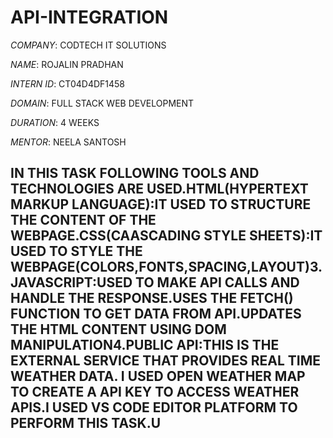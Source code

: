 # API-INTEGRATION       

*COMPANY*: CODTECH IT SOLUTIONS

*NAME*: ROJALIN PRADHAN

*INTERN ID*: CT04D4DF1458

*DOMAIN*: FULL STACK WEB DEVELOPMENT

*DURATION*: 4 WEEKS

*MENTOR*: NEELA SANTOSH

## IN THIS TASK FOLLOWING TOOLS AND TECHNOLOGIES ARE USED.HTML(HYPERTEXT MARKUP LANGUAGE):IT USED TO STRUCTURE THE CONTENT OF THE WEBPAGE.CSS(CAASCADING STYLE SHEETS):IT USED TO STYLE THE WEBPAGE(COLORS,FONTS,SPACING,LAYOUT)3.JAVASCRIPT:USED TO MAKE API CALLS AND HANDLE THE RESPONSE.USES THE FETCH() FUNCTION TO GET DATA FROM API.UPDATES THE HTML CONTENT USING DOM MANIPULATION4.PUBLIC API:THIS IS THE EXTERNAL SERVICE THAT PROVIDES REAL TIME WEATHER DATA. I USED OPEN WEATHER MAP TO CREATE A API KEY TO ACCESS WEATHER APIS.I USED VS CODE EDITOR PLATFORM TO PERFORM THIS TASK.U







